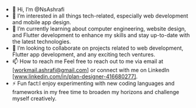 - 👋 Hi, I’m @NsAshrafi 
- 👀 I’m interested in all things tech-related, especially web development and mobile app design.
- 🌱 I’m currently learning about computer engineering, website design, and Flutter development to enhance my skills and stay up-to-date with the latest technologies.
- 💞️ I’m looking to collaborate on projects related to web development, Flutter app development, and any exciting tech ventures.
- 📫 How to reach me Feel free to reach out to me via email at [workmail.ashrafi@gmail.com] or connect with me on LinkedIn [www.linkedin.com/in/plan-designer-416680277].
- ⚡ Fun fact:I enjoy experimenting with new coding languages and frameworks in my free time to broaden my horizons and challenge myself creatively.

<!---
NsAshrafi/NsAshrafi is a ✨ special ✨ repository because its `README.md` (this file) appears on your GitHub profile.
You can click the Preview link to take a look at your changes.
--->

